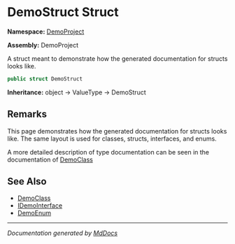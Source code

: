 # DemoStruct Struct

**Namespace:** [DemoProject](../Namespace.md)

**Assembly:** DemoProject

A struct meant to demonstrate how the generated documentation for structs looks like.

```csharp
public struct DemoStruct
```

**Inheritance:** object → ValueType → DemoStruct

## Remarks

This page demonstrates how the generated documentation for structs looks like. The same layout is used for classes, structs, interfaces, and enums.

A more detailed description of type documentation can be seen in the documentation of [DemoClass](../DemoClass/Type.md)

## See Also

- [DemoClass](../DemoClass/Type.md)
- [IDemoInterface](../IDemoInterface/Type.md)
- [DemoEnum](../DemoEnum/Type.md)

___

*Documentation generated by [MdDocs](https://github.com/ap0llo/mddocs)*
